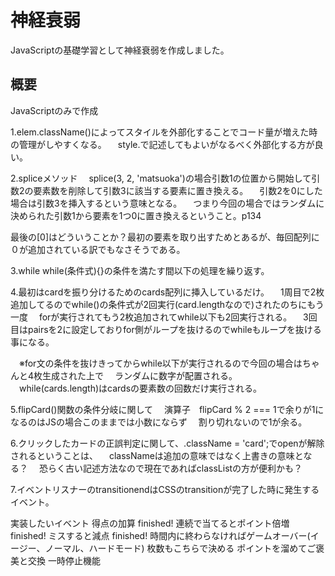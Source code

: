 # 神経衰弱

JavaScriptの基礎学習として神経衰弱を作成しました。

## 概要

JavaScriptのみで作成

1.elem.className()によってスタイルを外部化することでコード量が増えた時の管理がしやすくなる。
　style.で記述してもよいがなるべく外部化する方が良い。

2.spliceメソッド
　splice(3, 2, 'matsuoka')の場合引数1の位置から開始して引数2の要素数を削除して引数3に該当する要素に置き換える。
　引数2を0にした場合は引数3を挿入するという意味となる。
　つまり今回の場合ではランダムに決められた引数1から要素を1つ0に置き換えるということ。p134

 最後の[0]はどういうことか？最初の要素を取り出すためとあるが、毎回配列に０が追加されている訳でもなさそうである。

3.while
 while(条件式){}の条件を満たす間以下の処理を繰り返す。

 4.最初はcardを振り分けるためのcards配列に挿入しているだけ。
 　1周目で2枚追加してるのでwhile()の条件式が2回実行(card.lengthなので)されたのちにもう一度
 　forが実行されてもう2枚追加されてwhile以下も2回実行される。
 　3回目はpairsを2に設定しておりfor側がループを抜けるのでwhileもループを抜ける事になる。

 　※for文の条件を抜けきってからwhile以下が実行されるので今回の場合はちゃんと4枚生成された上で
 　ランダムに数字が配置される。
 　while(cards.length)はcardsの要素数の回数だけ実行される。

5.flipCard()関数の条件分岐に関して
　演算子　flipCard % 2 === 1で余りが1になるのはJSの場合このままでは小数にならず
　割り切れないので1が余る。

6.クリックしたカードの正誤判定に関して、.className = 'card';でopenが解除されるということは、
　classNameは追加の意味ではなく上書きの意味となる？
　恐らく古い記述方法なので現在であればclassListの方が便利かも？

7.イベントリスナーのtransitionendはCSSのtransitionが完了した時に発生するイベント。


実装したいイベント
得点の加算 finished!
連続で当てるとポイント倍増 finished!
ミスすると減点 finished!
時間内に終わらなければゲームオーバー(イージー、ノーマル、ハードモード)
枚数もこちらで決める
ポイントを溜めてご褒美と交換
一時停止機能
